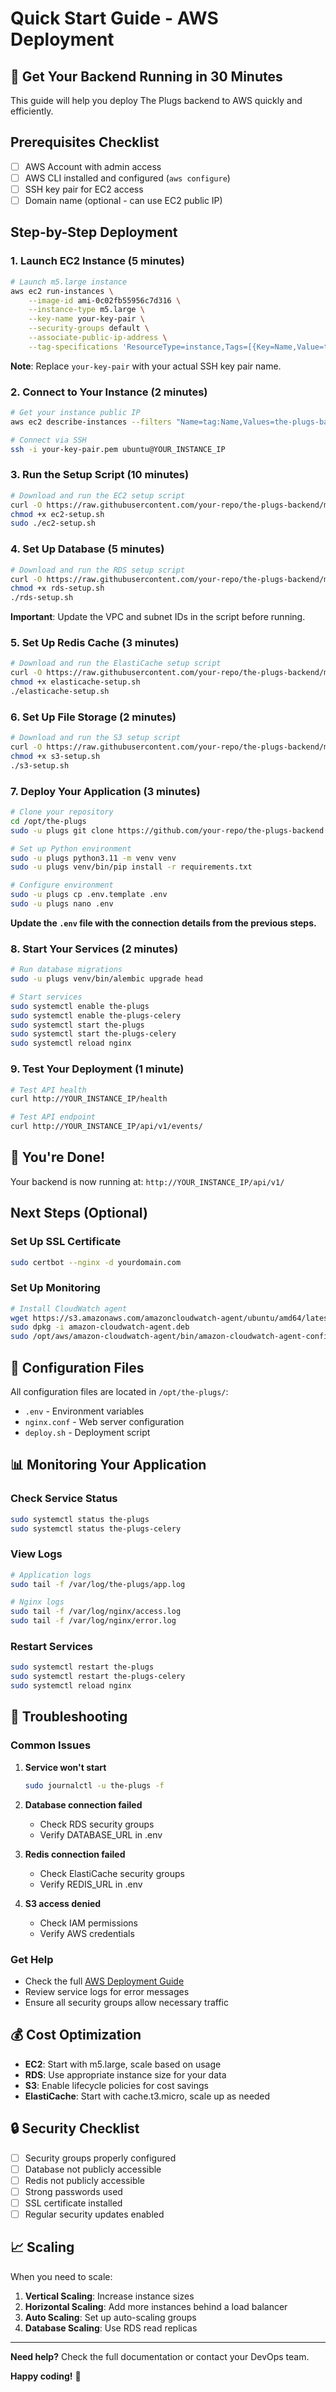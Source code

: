 # Quick Start Guide - AWS Deployment

## 🚀 Get Your Backend Running in 30 Minutes

This guide will help you deploy The Plugs backend to AWS quickly and efficiently.

## Prerequisites Checklist

- [ ] AWS Account with admin access
- [ ] AWS CLI installed and configured (`aws configure`)
- [ ] SSH key pair for EC2 access
- [ ] Domain name (optional - can use EC2 public IP)

## Step-by-Step Deployment

### 1. Launch EC2 Instance (5 minutes)

```bash
# Launch m5.large instance
aws ec2 run-instances \
    --image-id ami-0c02fb55956c7d316 \
    --instance-type m5.large \
    --key-name your-key-pair \
    --security-groups default \
    --associate-public-ip-address \
    --tag-specifications 'ResourceType=instance,Tags=[{Key=Name,Value=the-plugs-backend}]'
```

**Note**: Replace `your-key-pair` with your actual SSH key pair name.

### 2. Connect to Your Instance (2 minutes)

```bash
# Get your instance public IP
aws ec2 describe-instances --filters "Name=tag:Name,Values=the-plugs-backend" --query 'Reservations[0].Instances[0].PublicIpAddress' --output text

# Connect via SSH
ssh -i your-key-pair.pem ubuntu@YOUR_INSTANCE_IP
```

### 3. Run the Setup Script (10 minutes)

```bash
# Download and run the EC2 setup script
curl -O https://raw.githubusercontent.com/your-repo/the-plugs-backend/main/deployment/aws/ec2-setup.sh
chmod +x ec2-setup.sh
sudo ./ec2-setup.sh
```

### 4. Set Up Database (5 minutes)

```bash
# Download and run the RDS setup script
curl -O https://raw.githubusercontent.com/your-repo/the-plugs-backend/main/deployment/aws/rds-setup.sh
chmod +x rds-setup.sh
./rds-setup.sh
```

**Important**: Update the VPC and subnet IDs in the script before running.

### 5. Set Up Redis Cache (3 minutes)

```bash
# Download and run the ElastiCache setup script
curl -O https://raw.githubusercontent.com/your-repo/the-plugs-backend/main/deployment/aws/elasticache-setup.sh
chmod +x elasticache-setup.sh
./elasticache-setup.sh
```

### 6. Set Up File Storage (2 minutes)

```bash
# Download and run the S3 setup script
curl -O https://raw.githubusercontent.com/your-repo/the-plugs-backend/main/deployment/aws/s3-setup.sh
chmod +x s3-setup.sh
./s3-setup.sh
```

### 7. Deploy Your Application (3 minutes)

```bash
# Clone your repository
cd /opt/the-plugs
sudo -u plugs git clone https://github.com/your-repo/the-plugs-backend.git .

# Set up Python environment
sudo -u plugs python3.11 -m venv venv
sudo -u plugs venv/bin/pip install -r requirements.txt

# Configure environment
sudo -u plugs cp .env.template .env
sudo -u plugs nano .env
```

**Update the `.env` file with the connection details from the previous steps.**

### 8. Start Your Services (2 minutes)

```bash
# Run database migrations
sudo -u plugs venv/bin/alembic upgrade head

# Start services
sudo systemctl enable the-plugs
sudo systemctl enable the-plugs-celery
sudo systemctl start the-plugs
sudo systemctl start the-plugs-celery
sudo systemctl reload nginx
```

### 9. Test Your Deployment (1 minute)

```bash
# Test API health
curl http://YOUR_INSTANCE_IP/health

# Test API endpoint
curl http://YOUR_INSTANCE_IP/api/v1/events/
```

## 🎉 You're Done!

Your backend is now running at: `http://YOUR_INSTANCE_IP/api/v1/`

## Next Steps (Optional)

### Set Up SSL Certificate
```bash
sudo certbot --nginx -d yourdomain.com
```

### Set Up Monitoring
```bash
# Install CloudWatch agent
wget https://s3.amazonaws.com/amazoncloudwatch-agent/ubuntu/amd64/latest/amazon-cloudwatch-agent.deb
sudo dpkg -i amazon-cloudwatch-agent.deb
sudo /opt/aws/amazon-cloudwatch-agent/bin/amazon-cloudwatch-agent-config-wizard
```

## 🔧 Configuration Files

All configuration files are located in `/opt/the-plugs/`:

- `.env` - Environment variables
- `nginx.conf` - Web server configuration
- `deploy.sh` - Deployment script

## 📊 Monitoring Your Application

### Check Service Status
```bash
sudo systemctl status the-plugs
sudo systemctl status the-plugs-celery
```

### View Logs
```bash
# Application logs
sudo tail -f /var/log/the-plugs/app.log

# Nginx logs
sudo tail -f /var/log/nginx/access.log
sudo tail -f /var/log/nginx/error.log
```

### Restart Services
```bash
sudo systemctl restart the-plugs
sudo systemctl restart the-plugs-celery
sudo systemctl reload nginx
```

## 🚨 Troubleshooting

### Common Issues

1. **Service won't start**
   ```bash
   sudo journalctl -u the-plugs -f
   ```

2. **Database connection failed**
   - Check RDS security groups
   - Verify DATABASE_URL in .env

3. **Redis connection failed**
   - Check ElastiCache security groups
   - Verify REDIS_URL in .env

4. **S3 access denied**
   - Check IAM permissions
   - Verify AWS credentials

### Get Help

- Check the full [AWS Deployment Guide](AWS_DEPLOYMENT_GUIDE.md)
- Review service logs for error messages
- Ensure all security groups allow necessary traffic

## 💰 Cost Optimization

- **EC2**: Start with m5.large, scale based on usage
- **RDS**: Use appropriate instance size for your data
- **S3**: Enable lifecycle policies for cost savings
- **ElastiCache**: Start with cache.t3.micro, scale up as needed

## 🔒 Security Checklist

- [ ] Security groups properly configured
- [ ] Database not publicly accessible
- [ ] Redis not publicly accessible
- [ ] Strong passwords used
- [ ] SSL certificate installed
- [ ] Regular security updates enabled

## 📈 Scaling

When you need to scale:

1. **Vertical Scaling**: Increase instance sizes
2. **Horizontal Scaling**: Add more instances behind a load balancer
3. **Auto Scaling**: Set up auto-scaling groups
4. **Database Scaling**: Use RDS read replicas

---

**Need help?** Check the full documentation or contact your DevOps team.

**Happy coding!** 🚀





